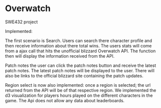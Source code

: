 # Overwatch
SWE432 project

Implemented:

The first scenario is Search. Users can search there character profile and then receive information about there total wins. The users stats will come from a ajax call that hits the unofficial blizzard Overwatch API. The function then will display the information received from the API.

Patch notes the user can click the patch notes button and receive the latest patch notes. The latest patch notes will be displayed to the user. There will also be links to the official blizzard site containing the patch updates.

Region select is now also implemented: once a region is selected; the url returned from the API will be of that respective region.
We implemented the d3 visualization for players hours played on the different characters in the game. The Api does not allow any data about leaderboards.


